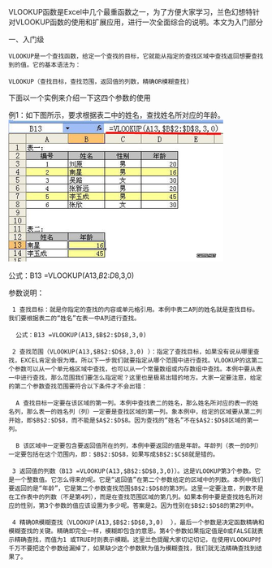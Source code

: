VLOOKUP函数是Excel中几个最重函数之一，为了方便大家学习，兰色幻想特针对VLOOKUP函数的使用和扩展应用，进行一次全面综合的说明。本文为入门部分

   一、入门级

    VLOOKUP是一个查找函数，给定一个查找的目标，它就能从指定的查找区域中查找返回想要查找到的值。它的基本语法为：

    VLOOKUP（查找目标，查找范围，返回值的列数，精确OR模糊查找)

下面以一个实例来介绍一下这四个参数的使用

   例1：如下图所示，要求根据表二中的姓名，查找姓名所对应的年龄。
   ![](assets/markdown-img-paste-20171020174422747.png)

 公式：B13 =VLOOKUP(A13,$B$2:$D$8,3,0)

 参数说明：

     1 查找目标：就是你指定的查找的内容或单元格引用。本例中表二A列的姓名就是查找目标。我们要根据表二的“姓名”在表一中A列进行查找。

      公式：B13 =VLOOKUP(A13,$B$2:$D$8,3,0)

     2 查找范围（VLOOKUP(A13,$B$2:$D$8,3,0) ）：指定了查找目标，如果没有说从哪里查找，EXCEL肯定会很为难。所以下一步我们就要指定从哪个范围中进行查找。VLOOKUP的这第二个参数可以从一个单元格区域中查找，也可以从一个常量数组或内存数组中查找。本例中要从表一中进行查找，那么范围我们要怎么指定呢？这里也是极易出错的地方。大家一定要注意，给定的第二个参数查找范围要符合以下条件才不会出错：

      A 查找目标一定要在该区域的第一列。本例中查找表二的姓名，那么姓名所对应的表一的姓名列，那么表一的姓名列（列）一定要是查找区域的第一列。象本例中，给定的区域要从第二列开始，即$B$2:$D$8，而不能是$A$2:$D$8。因为查找的“姓名”不在$A$2:$D$8区域的第一列。

      B 该区域中一定要包含要返回值所在的列，本例中要返回的值是年龄。年龄列（表一的D列）一定要包括在这个范围内，即：$B$2:$D$8，如果写成$B$2:$C$8就是错的。

     3 返回值的列数（B13 =VLOOKUP(A13,$B$2:$D$8,3,0)）。这是VLOOKUP第3个参数。它是一个整数值。它怎么得来的呢。它是“返回值”在第二个参数给定的区域中的列数。本例中我们要返回的是“年龄”，它是第二个参数查找范围$B$2:$D$8的第3列。这里一定要注意，列数不是在工作表中的列数（不是第4列），而是在查找范围区域的第几列。如果本例中要是查找姓名所对应的性别，第3个参数的值应该设置为多少呢。答案是2。因为性别在$B$2:$D$8的第2列中。

     4 精确OR模糊查找（VLOOKUP(A13,$B$2:$D$8,3,0)  ），最后一个参数是决定函数精确和模糊查找的关键。精确即完全一样，模糊即包含的意思。第4个参数如果指定值是0或FALSE就表示精确查找，而值为1 或TRUE时则表示模糊。这里兰色提醒大家切记切记，在使用VLOOKUP时千万不要把这个参数给漏掉了，如果缺少这个参数默为值为模糊查找，我们就无法精确查找到结果了。  
